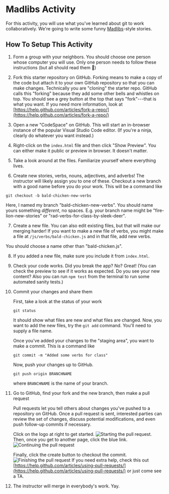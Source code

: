 # Madlibs Activity
For this activity, you will use what you've learned about git to work collaboratively.
We're going to write some funny [Madlibs](https://en.wikipedia.org/wiki/Mad_Libs)-style stories.

## How To Setup This Activity

1) Form a group with your neighbors. You should choose one person whose computer you will use. Only
one person needs to follow these instructions (but all should read them 🤣)

2) Fork this starter repository on GitHub. Forking means to make a copy of the code but attach it to your own GitHub repository so that you can make changes.
Technically you are "cloning" the starter repo. GitHub calls this "forking" because they add some other
bells and whistles on top. You should see a grey button at the top that says "fork"---that is what you want. If you need more information, look at [https://help.github.com/articles/fork-a-repo/](https://help.github.com/articles/fork-a-repo/)

3) Open a new "CodeSpace" on GitHub. This will start an in-browser
instance of the popular Visual Studio Code editor. (If you're a ninja,
clearly do whatever you want instead.)

4) Right-click on the `index.html` file and then click "Show Preview". You can either make it public or preview in browser. It doesn't matter.

6) Take a look around at the files. Familiarize yourself where everything lives. 

5) Create new stories, verbs, nouns, adjectives, and adverbs! The instructor will likely
assign you to one of these. Checkout a new branch with a good name before you do your work. This will be a command like

```
git checkout -b bald-chicken-new-verbs
```

Here, I named my branch "bald-chicken-new-verbs". You should name yours something *different*, no spaces. E.g.
your branch name might be "fire-lion-new-stories" or "rad-verbs-for-class-by-sleek-deer".


7) Create a new file. You can also edit existing files, but that will make our merging harder! If you want to make a new file of verbs, you might make a file at
`/js/verbs/bald-chicken.js` and in that file, add new verbs.

You should choose a name other than "bald-chicken.js". 

8) If you added a new file, make sure you include it from `index.html`.

8) Check your code works. Did you break the app? No? Great! (You can check the preview to see if it works as expected. Do you see your new content? Also you can run `npm test` from the terminal to run some automated sanity tests.)

9) Commit your changes and share them

    First, take a look at the status of your work

    ```
    git status
    ```

    It should show what files are new and what files are changed. Now, you want
    to add the new files, try the `git add` command. You'll need to supply a file name.

    Once you've added your changes to the "staging area", you want to make a commit. This
    is a command like

    ```
    git commit -m "Added some verbs for class"
    ```

    Now, push your changes up to GitHub.

    ```
    git push origin BRANCHNAME
    ```

    where `BRANCHNAME` is the name of your branch.

10) Go to GitHub, find your fork and the new branch, then make a pull request

    Pull requests let you tell others about changes you've pushed to a repository on GitHub. Once a pull request is sent, interested parties can review the set of changes, discuss potential modifications, and even push follow-up commits if necessary.

    Click on the logo at right to get started.
    ![Starting the pull request](https://github.com/yale-cpsc-113/CPSC113-madlibs/blob/main/images/pull.png).
    Then, once you get to another page, click the blue link.
    ![Continuing the pull request](https://github.com/yale-cpsc-113/CPSC113-madlibs/blob/main/images/pull2.png)

    Finally, click the create button to checkout the commit.
    ![Finishing the pull request](https://github.com/yale-cpsc-113/CPSC113-madlibs/blob/main/images/pull3.png)
    If you need extra help, check this out [https://help.github.com/articles/using-pull-requests/](https://help.github.com/articles/using-pull-requests/) or just come see a TA.

11) The instructor will merge in everybody's work. Yay.
